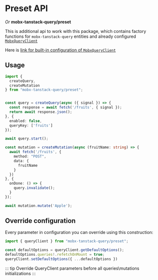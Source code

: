 # Preset API   

_Or_ **mobx-tanstack-query/preset**  

This is additional api to work with this package, which contains factory functions for `mobx-tanstack-query` entities and already configured [`MobxQueryClient`](/api/MobxQueryClient)   

Here is [link for built-in configuration of `MobxQueryClient`](/src/preset/configs/default-query-client-config.ts)   


## Usage  

```ts
import {
  createQuery,
  createMutation
} from "mobx-tanstack-query/preset";


const query = createQuery(async ({ signal }) => {
  const response = await fetch('/fruits', { signal });
  return await response.json();
}, {
  enabled: false,
  queryKey: ['fruits']
});

await query.start();

const mutation = createMutation(async (fruitName: string) => {
  await fetch('/fruits', { 
    method: "POST",
    data: {
      fruitName
    }
  })
}, {
  onDone: () => {
    query.invalidate();
  }
});

await mutation.mutate('Apple');
```


## Override configuration  

Every parameter in configuration you can override using this construction:  

```ts
import { queryClient } from "mobx-tanstack-query/preset";

const defaultOptions = queryClient.getDefaultOptions();
defaultOptions.queries!.refetchOnMount = true;
queryClient.setDefaultOptions({ ...defaultOptions })
```

::: tip
Override QueryClient parameters before all queries\mutations initializations
:::
